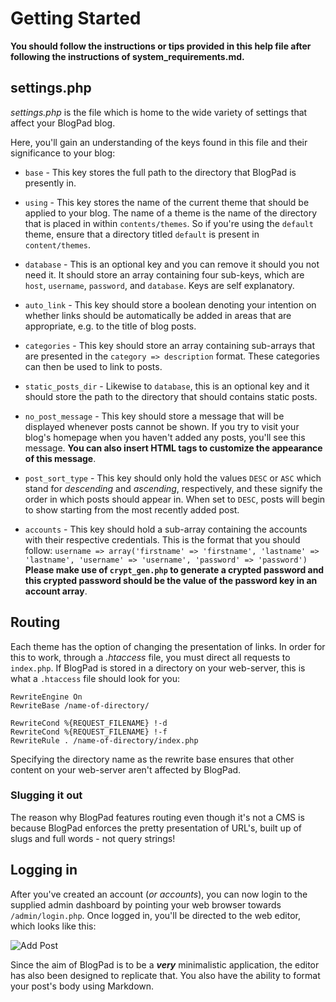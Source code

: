 # Getting Started
**You should follow the instructions or tips provided in this help file after following the instructions of system_requirements.md.**

## settings.php
_settings.php_ is the file which is home to the wide variety of settings that affect your BlogPad blog. 

Here, you'll gain an understanding of the keys found in this file and their significance to your blog:

* `base` - This key stores the full path to the directory that BlogPad is presently in.

* `using` - This key stores the name of the current theme that should be applied to your blog. The name of a theme is the name of the directory that is placed in within `contents/themes`. So if you're using the `default` theme, ensure that a directory titled `default` is present in `content/themes`.

* `database` - This is an optional key and you can remove it should you not need it. It should store an array containing four sub-keys, which are `host`, `username`, `password`, and `database`. Keys are self explanatory.

* `auto_link` - This key should store a boolean denoting your intention on whether links should be automatically be added in areas that are appropriate, e.g. to the title of blog posts.

* `categories` - This key should store an array containing sub-arrays that are presented in the `category => description` format. These categories can then be used to link to posts.

* `static_posts_dir` - Likewise to `database`, this is an optional key and it should store the path to the directory that should contains static posts. 

* `no_post_message` - This key should store a message that will be displayed whenever posts cannot be shown. If you try to visit your blog's homepage when you haven't added any posts, you'll see this message. **You can also insert HTML tags to customize the appearance of this message**.

* `post_sort_type` - This key should only hold the values `DESC` or `ASC` which stand for _descending_ and _ascending_, respectively, and these signify the order in which posts should appear in. When set to `DESC`, posts will begin to show starting from the most recently added post. 

* `accounts` - This key should hold a sub-array containing the accounts with their respective credentials. This is the format that you should follow: `username => array('firstname' => 'firstname', 'lastname' => 'lastname', 'username' => 'username', 'password' => 'password')` **Please make use of `crypt_gen.php` to generate a crypted password and this crypted password should be the value of the password key in an account array**.

## Routing
Each theme has the option of changing the presentation of links. In order for this to work, through a _.htaccess_ file, you must direct all requests to `index.php`. If BlogPad is stored in a directory on your web-server, this is what a `.htaccess` file should look for you:

```
RewriteEngine On
RewriteBase /name-of-directory/

RewriteCond %{REQUEST_FILENAME} !-d
RewriteCond %{REQUEST_FILENAME} !-f
RewriteRule . /name-of-directory/index.php
```

Specifying the directory name as the rewrite base ensures that other content on your web-server aren't affected by BlogPad.

### Slugging it out
The reason why BlogPad features routing even though it's not a CMS is because BlogPad enforces the pretty presentation of URL's, built up of slugs and full words - not query strings! 

## Logging in
After you've created an account (_or accounts_), you can now login to the supplied admin dashboard by pointing your web browser towards `/admin/login.php`. Once logged in, you'll be directed to the web editor, which looks like this:

![Add Post](http://i.imgur.com/G8P2zoS.png)

Since the aim of BlogPad is to be a _**very**_ minimalistic application, the editor has also been designed to replicate that. You also have the ability to format your post's body using Markdown. 
